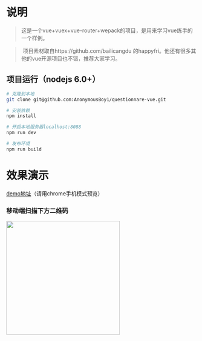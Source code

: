 # 说明

>  这是一个vue+vuex+vue-router+wepack的项目，是用来学习vue练手的一个样例。

>  项目素材取自https://github.com/bailicangdu 的happyfri。他还有很多其他的vue开源项目也不错，推荐大家学习。




## 项目运行（nodejs 6.0+）
``` bash
# 克隆到本地
git clone git@github.com:AnonymousBoy1/questionnare-vue.git

# 安装依赖
npm install

# 开启本地服务器localhost:8088
npm run dev

# 发布环境
npm run build
```



# 效果演示


[demo地址](http://114.215.139.40:8080/questionnare/index.html#/)（请用chrome手机模式预览）
   
### 移动端扫描下方二维码
<img src='https://github.com/bailicangdu/vue2-happyfri/blob/master/src/images/img.png' width="300" height="300" />







